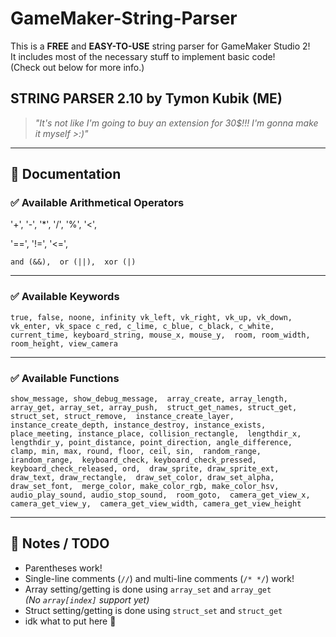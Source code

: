 # GameMaker-String-Parser

This is a **FREE** and **EASY-TO-USE** string parser for GameMaker Studio 2!  
It includes most of the necessary stuff to implement basic code!  
(Check out below for more info.)

## STRING PARSER 2.10 by Tymon Kubik (ME)
> _"It's not like I'm going to buy an extension for 30$!!! I'm gonna make it myself >:)"_

---

## 📄 Documentation

### ✅ Available Arithmetical Operators
'+', 
'-', 
'*', 
'/', 
'%', 
'<', 

'==', 
'!=', 
'<=', 

`and (&&), 
or (||), 
xor (|)`

---

### ✅ Available Keywords
`true, false, noone, infinity
vk_left, vk_right, vk_up, vk_down, vk_enter, vk_space
c_red, c_lime, c_blue, c_black, c_white, 
current_time, keyboard_string, mouse_x, mouse_y, 
room, room_width, room_height, view_camera`

---

### ✅ Available Functions
`show_message, show_debug_message, 
array_create, array_length, array_get, array_set, array_push, 
struct_get_names, struct_get, struct_set, struct_remove, 
instance_create_layer, instance_create_depth, instance_destroy, instance_exists, 
place_meeting, instance_place, collision_rectangle, 
lengthdir_x, lengthdir_y, point_distance, point_direction, angle_difference, 
clamp, min, max, round, floor, ceil, sin, 
random_range, irandom_range, 
keyboard_check, keyboard_check_pressed, keyboard_check_released, ord, 
draw_sprite, draw_sprite_ext, draw_text, draw_rectangle, 
draw_set_color, draw_set_alpha, draw_set_font, 
merge_color, make_color_rgb, make_color_hsv, 
audio_play_sound, audio_stop_sound, 
room_goto, 
camera_get_view_x, camera_get_view_y, 
camera_get_view_width, camera_get_view_height`

---

## 📝 Notes / TODO

- Parentheses work!  
- Single-line comments (`//`) and multi-line comments (`/* */`) work!  
- Array setting/getting is done using `array_set` and `array_get`  
  *(No `array[index]` support yet)*  
- Struct setting/getting is done using `struct_set` and `struct_get`  
- idk what to put here 🤷  
